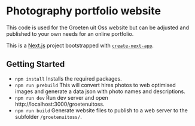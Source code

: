 # Photography portfolio website

This code is used for the Groeten uit Oss website but can be adjusted and published to your own needs for an online portfolio.

This is a [Next.js](https://nextjs.org) project bootstrapped with [`create-next-app`](https://nextjs.org/docs/app/api-reference/cli/create-next-app).

## Getting Started

- `npm install` Installs the required packages.
- `npm run prebuild` This will convert hires photos to web optimised images and generate a data json with photo names and descriptions.
- `npm run dev` Run dev server and open  http://localhost:3000/groetenuitoss.
- `npm run build` Generate website files to publish to a web server to the subfolder `/groetenuitoss/`.